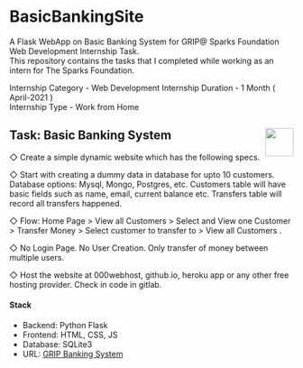 # BasicBankingSite
A Flask WebApp on Basic Banking System for GRIP@ Sparks Foundation Web Development Internship Task.  
This repository contains the tasks that I completed while working as an intern for The Sparks Foundation.  

Internship Category - Web Development Internship Duration - 1 Month ( April-2021 )  
Internship Type - Work from Home

## Task: Basic Banking System     <a href="https://gripbankingsystem.herokuapp.com/"><img src="https://www.herokucdn.com/favicon.ico" width="50" height="50" align="right"></a>                                  
◇ Create a simple dynamic website which has the following specs.

◇ Start with creating a dummy data in database for upto 10
customers. Database options: Mysql, Mongo, Postgres, etc.
Customers table will have basic fields such as name, email,
current balance etc. Transfers table will record all transfers
happened.

◇ Flow: Home Page > View all Customers > Select and View one
Customer > Transfer Money > Select customer to transfer to >
View all Customers .

◇ No Login Page. No User Creation. Only transfer of money
between multiple users.

◇ Host the website at 000webhost, github.io, heroku app or any
other free hosting provider. Check in code in gitlab.


#### Stack
- Backend: Python Flask
- Frontend: HTML, CSS, JS
- Database: SQLite3
- URL: [GRIP Banking System](https://gripbankingsystem.herokuapp.com/)
